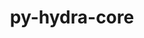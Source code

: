 ---
title: "py-hydra-core"
layout: cache
categories: [package, develop]
meta: {"compilers": ["apple-clang@=16.0.0", "gcc@=13.2.0"], "num_specs": 21, "num_specs_by_stack": {"ml-darwin-aarch64-mps": 7, "ml-linux-aarch64-cpu": 7, "ml-linux-aarch64-cuda": 7, "ml-linux-x86_64-cpu": 6, "ml-linux-x86_64-cuda": 7, "root": 21}, "oss": ["sequoia", "ubuntu24.04"], "platforms": ["darwin", "linux"], "stacks": ["ml-darwin-aarch64-mps", "ml-linux-aarch64-cpu", "ml-linux-aarch64-cuda", "ml-linux-x86_64-cpu", "ml-linux-x86_64-cuda", "root"], "targets": ["aarch64", "x86_64_v3"], "versions": ["1.3.2"]}
spec_details: [{"compiler": "gcc@=13.2.0", "hash": "5cpuiad2xugofa7fc4eiavj46xtz3z4m", "os": "ubuntu24.04", "platform": "linux", "size": "-", "stacks": ["ml-linux-x86_64-cuda", "root"], "target": "x86_64_v3", "variants": ["build_system=python_pip"], "versions": ["1.3.2"]}, {"compiler": "gcc@=13.2.0", "hash": "5tyadw7zfdxyymvgce2gzdb2wsmko2bx", "os": "ubuntu24.04", "platform": "linux", "size": "-", "stacks": ["ml-linux-aarch64-cpu", "ml-linux-aarch64-cuda", "root"], "target": "aarch64", "variants": ["build_system=python_pip"], "versions": ["1.3.2"]}, {"compiler": "apple-clang@=16.0.0", "hash": "6gy24l6jk2rtjnp46t7rzqy7bures6kw", "os": "sequoia", "platform": "darwin", "size": "-", "stacks": ["ml-darwin-aarch64-mps", "root"], "target": "aarch64", "variants": ["build_system=python_pip"], "versions": ["1.3.2"]}, {"compiler": "gcc@=13.2.0", "hash": "b74xm7w7uxrjnqmj2gn23tj7gsoqywhu", "os": "ubuntu24.04", "platform": "linux", "size": "-", "stacks": ["ml-linux-x86_64-cpu", "ml-linux-x86_64-cuda", "root"], "target": "x86_64_v3", "variants": ["build_system=python_pip"], "versions": ["1.3.2"]}, {"compiler": "gcc@=13.2.0", "hash": "cycduhmgqrhxnrgzwdaic647fkaocpzm", "os": "ubuntu24.04", "platform": "linux", "size": "-", "stacks": ["ml-linux-aarch64-cpu", "ml-linux-aarch64-cuda", "root"], "target": "aarch64", "variants": ["build_system=python_pip"], "versions": ["1.3.2"]}, {"compiler": "gcc@=13.2.0", "hash": "eygjxvafiviov5rbte7phkws4lw55gcr", "os": "ubuntu24.04", "platform": "linux", "size": "-", "stacks": ["ml-linux-aarch64-cpu", "ml-linux-aarch64-cuda", "root"], "target": "aarch64", "variants": ["build_system=python_pip"], "versions": ["1.3.2"]}, {"compiler": "gcc@=13.2.0", "hash": "f6fnulb2gqwm4coq2ltsdsjrfktxfsey", "os": "ubuntu24.04", "platform": "linux", "size": "-", "stacks": ["ml-linux-aarch64-cpu", "ml-linux-aarch64-cuda", "root"], "target": "aarch64", "variants": ["build_system=python_pip"], "versions": ["1.3.2"]}, {"compiler": "apple-clang@=16.0.0", "hash": "fiavnzomqhgcioqmdlf7flllwxkrwfuy", "os": "sequoia", "platform": "darwin", "size": "-", "stacks": ["ml-darwin-aarch64-mps", "root"], "target": "aarch64", "variants": ["build_system=python_pip"], "versions": ["1.3.2"]}, {"compiler": "gcc@=13.2.0", "hash": "fuqfv33eztdkdhxcxfwks4oxun2dsrwb", "os": "ubuntu24.04", "platform": "linux", "size": "-", "stacks": ["ml-linux-x86_64-cpu", "ml-linux-x86_64-cuda", "root"], "target": "x86_64_v3", "variants": ["build_system=python_pip"], "versions": ["1.3.2"]}, {"compiler": "gcc@=13.2.0", "hash": "g23rdumjoxodd7zojgaahbfbed5pw2zj", "os": "ubuntu24.04", "platform": "linux", "size": "-", "stacks": ["ml-linux-x86_64-cpu", "ml-linux-x86_64-cuda", "root"], "target": "x86_64_v3", "variants": ["build_system=python_pip"], "versions": ["1.3.2"]}, {"compiler": "gcc@=13.2.0", "hash": "hswi6vh6zd3avehjmsuw6yrfckfcl3t3", "os": "ubuntu24.04", "platform": "linux", "size": "-", "stacks": ["ml-linux-x86_64-cpu", "ml-linux-x86_64-cuda", "root"], "target": "x86_64_v3", "variants": ["build_system=python_pip"], "versions": ["1.3.2"]}, {"compiler": "gcc@=13.2.0", "hash": "huhw5cryyjoktei6f3yigkpcgw6raapi", "os": "ubuntu24.04", "platform": "linux", "size": "-", "stacks": ["ml-linux-aarch64-cpu", "ml-linux-aarch64-cuda", "root"], "target": "aarch64", "variants": ["build_system=python_pip"], "versions": ["1.3.2"]}, {"compiler": "apple-clang@=16.0.0", "hash": "iaaudvwvljnarryq4udfifv375mrdwfk", "os": "sequoia", "platform": "darwin", "size": "-", "stacks": ["ml-darwin-aarch64-mps", "root"], "target": "aarch64", "variants": ["build_system=python_pip"], "versions": ["1.3.2"]}, {"compiler": "apple-clang@=16.0.0", "hash": "ih3a7s2ue3wgmg2fkw2wnbyf6mbru67o", "os": "sequoia", "platform": "darwin", "size": "-", "stacks": ["ml-darwin-aarch64-mps", "root"], "target": "aarch64", "variants": ["build_system=python_pip"], "versions": ["1.3.2"]}, {"compiler": "gcc@=13.2.0", "hash": "ja2zwupi3metxolvbwej2elf2q7hcc76", "os": "ubuntu24.04", "platform": "linux", "size": "-", "stacks": ["ml-linux-aarch64-cpu", "ml-linux-aarch64-cuda", "root"], "target": "aarch64", "variants": ["build_system=python_pip"], "versions": ["1.3.2"]}, {"compiler": "gcc@=13.2.0", "hash": "mq7zctz5asgvx46cgavlwgjjfyx5glkw", "os": "ubuntu24.04", "platform": "linux", "size": "-", "stacks": ["ml-linux-x86_64-cpu", "ml-linux-x86_64-cuda", "root"], "target": "x86_64_v3", "variants": ["build_system=python_pip"], "versions": ["1.3.2"]}, {"compiler": "apple-clang@=16.0.0", "hash": "pyoofcltvxipol462g4d5bi3lddd2jk7", "os": "sequoia", "platform": "darwin", "size": "-", "stacks": ["ml-darwin-aarch64-mps", "root"], "target": "aarch64", "variants": ["build_system=python_pip"], "versions": ["1.3.2"]}, {"compiler": "apple-clang@=16.0.0", "hash": "tmv3adfyeyn5k2fayadotnurecxaodvd", "os": "sequoia", "platform": "darwin", "size": "-", "stacks": ["ml-darwin-aarch64-mps", "root"], "target": "aarch64", "variants": ["build_system=python_pip"], "versions": ["1.3.2"]}, {"compiler": "apple-clang@=16.0.0", "hash": "umswwlwgfbzuskekpa2vjiflcbbj3dop", "os": "sequoia", "platform": "darwin", "size": "-", "stacks": ["ml-darwin-aarch64-mps", "root"], "target": "aarch64", "variants": ["build_system=python_pip"], "versions": ["1.3.2"]}, {"compiler": "gcc@=13.2.0", "hash": "wfnmdr6jnyd7uejjp44ti43juibjacny", "os": "ubuntu24.04", "platform": "linux", "size": "-", "stacks": ["ml-linux-x86_64-cpu", "ml-linux-x86_64-cuda", "root"], "target": "x86_64_v3", "variants": ["build_system=python_pip"], "versions": ["1.3.2"]}, {"compiler": "gcc@=13.2.0", "hash": "wjz25rgp73ntdijlhgpkbrkxr7ii73kx", "os": "ubuntu24.04", "platform": "linux", "size": "-", "stacks": ["ml-linux-aarch64-cpu", "ml-linux-aarch64-cuda", "root"], "target": "aarch64", "variants": ["build_system=python_pip"], "versions": ["1.3.2"]}]
---